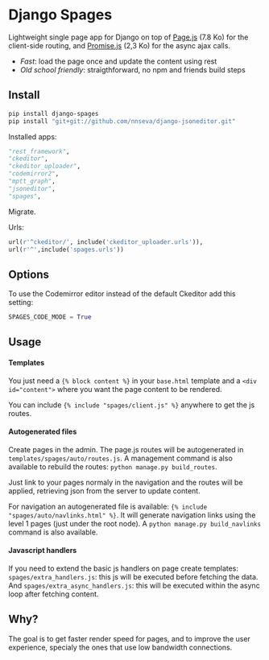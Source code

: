 # Django Spages

Lightweight single page app for Django on top of [Page.js](https://github.com/visionmedia/page.js) (7.8 Ko) for
the client-side routing, and [Promise.js](https://github.com/stackp/promisejs) (2,3 Ko) for the async ajax calls. 

- *Fast*: load the page once and update the content using rest
- *Old school friendly*: straigthforward, no npm and friends build steps

## Install

  ```bash
pip install django-spages
pip install "git+git://github.com/nnseva/django-jsoneditor.git"
  ```

Installed apps:

  ```python
"rest_framework",
"ckeditor",
"ckeditor_uploader",
"codemirror2",
"mptt_graph",
"jsoneditor",
"spages",
  ```

Migrate.

Urls:

  ```python
url(r'^ckeditor/', include('ckeditor_uploader.urls')),
url(r'^',include('spages.urls'))
  ```
  
## Options

To use the Codemirror editor instead of the default Ckeditor add this setting:

  ```python
SPAGES_CODE_MODE = True
  ```

## Usage

#### Templates

You just need a ``{% block content %}`` in your ``base.html`` template and a ``<div id="content">`` where you want
the page content to be rendered.

You can include ``{% include "spages/client.js" %}`` anywhere to get the js routes.

#### Autogenerated files

Create pages in the admin. The page.js routes will be autogenerated in ``templates/spages/auto/routes.js``. A 
management command is also available to rebuild the routes: ``python manage.py build_routes``. 

Just link to your pages normaly in the navigation and the routes will be applied, retrieving json 
from the server to update content.

For navigation an autogenerated file is available: ``{% include "spages/auto/navlinks.html" %}``. It will generate
navigation links using the level 1 pages (just under the root node). A ``python manage.py build_navlinks``
command is also available.

#### Javascript handlers

If you need to extend the basic js handlers on page create templates: ``spages/extra_handlers.js``: this js will be
executed before fetching the data. And ``spages/extra_async_handlers.js``: this will be executed within the async loop
after fetching content.

## Why?

The goal is to get faster render speed for pages, and to improve the user experience,
specialy the ones that use low bandwidth connections.
